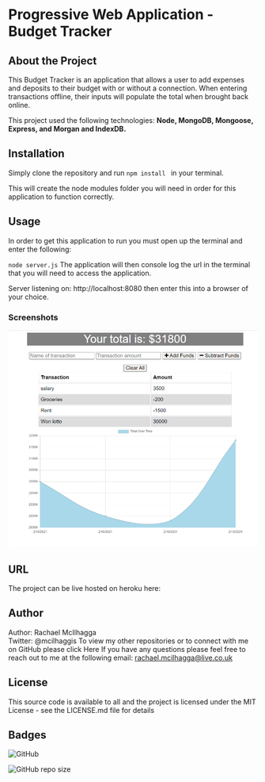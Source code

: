 # Progressive Web Application - Budget Tracker

## About the Project
This Budget Tracker is an application that allows a user to add expenses and deposits to their budget with or without a connection. When entering transactions offline, their inputs will populate the total when brought back online.

This project used the following technologies: **Node, MongoDB, Mongoose, Express, and Morgan and IndexDB.**

## Installation
Simply clone the repository and run `npm install ` in your terminal.

This will create the node modules folder you will need in order for this application to function correctly.

## Usage
In order to get this application to run you must open up the terminal and enter the following:

`node server.js`
The application will then console log the url in the terminal that you will need to access the application.

Server listening on: http://localhost:8080 then enter this into a browser of your choice.

### Screenshots
![Screenshot of the Budget Tracker](public/images/screenshot-1.png "Screenshot of Budget Tracker")


## URL
The project can be live hosted on heroku here:

## Author
Author: Rachael McIlhagga  
Twitter: @mcilhaggis
To view my other repositories or to connect with me on GitHub please click Here If you have any questions please feel free to reach out to me at the following email: rachael.mcilhagga@live.co.uk 

## License
This source code is available to all and the project is licensed under the MIT License - see the LICENSE.md file for details

## Badges

![GitHub](https://img.shields.io/github/license/mcilhaggis/responsive-portfolio)

![GitHub repo size](https://img.shields.io/github/repo-size/mcilhaggis/responsive-portfolio)
